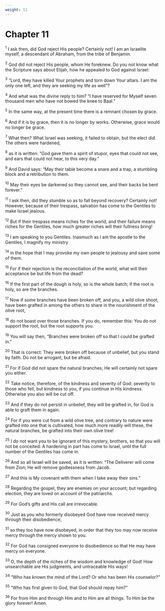 ```yaml
---
weight: 11
---
```


# Chapter 11

<sup>1</sup> I ask then, did God reject His people? Certainly not! I am an Israelite myself, a descendant of Abraham, from the tribe of Benjamin. 

<sup>2</sup> God did not reject His people, whom He foreknew. Do you not know what the Scripture says about Elijah, how he appealed to God against Israel: 

<sup>3</sup> “Lord, they have killed Your prophets and torn down Your altars. I am the only one left, and they are seeking my life as well”? 

<sup>4</sup> And what was the divine reply to him? “I have reserved for Myself seven thousand men who have not bowed the knee to Baal.” 

<sup>5</sup> In the same way, at the present time there is a remnant chosen by grace. 

<sup>6</sup> And if it is by grace, then it is no longer by works. Otherwise, grace would no longer be grace. 

<sup>7</sup> What then? What Israel was seeking, it failed to obtain, but the elect did. The others were hardened, 

<sup>8</sup> as it is written: “God gave them a spirit of stupor, eyes that could not see, and ears that could not hear, to this very day.” 

<sup>9</sup> And David says: “May their table become a snare and a trap, a stumbling block and a retribution to them. 

<sup>10</sup> May their eyes be darkened so they cannot see, and their backs be bent forever.” 

<sup>11</sup> I ask then, did they stumble so as to fall beyond recovery? Certainly not! However, because of their trespass, salvation has come to the Gentiles to make Israel jealous. 

<sup>12</sup> But if their trespass means riches for the world, and their failure means riches for the Gentiles, how much greater riches will their fullness bring! 

<sup>13</sup> I am speaking to you Gentiles. Inasmuch as I am the apostle to the Gentiles, I magnify my ministry 

<sup>14</sup> in the hope that I may provoke my own people to jealousy and save some of them. 

<sup>15</sup> For if their rejection is the reconciliation of the world, what will their acceptance be but life from the dead? 

<sup>16</sup> If the first part of the dough is holy, so is the whole batch; if the root is holy, so are the branches. 

<sup>17</sup> Now if some branches have been broken off, and you, a wild olive shoot, have been grafted in among the others to share in the nourishment of the olive root, 

<sup>18</sup> do not boast over those branches. If you do, remember this: You do not support the root, but the root supports you. 

<sup>19</sup> You will say then, “Branches were broken off so that I could be grafted in.” 

<sup>20</sup> That is correct: They were broken off because of unbelief, but you stand by faith. Do not be arrogant, but be afraid. 

<sup>21</sup> For if God did not spare the natural branches, He will certainly not spare you either. 

<sup>22</sup> Take notice, therefore, of the kindness and severity of God: severity to those who fell, but kindness to you, if you continue in His kindness. Otherwise you also will be cut off. 

<sup>23</sup> And if they do not persist in unbelief, they will be grafted in, for God is able to graft them in again. 

<sup>24</sup> For if you were cut from a wild olive tree, and contrary to nature were grafted into one that is cultivated, how much more readily will these, the natural branches, be grafted into their own olive tree! 

<sup>25</sup> I do not want you to be ignorant of this mystery, brothers, so that you will not be conceited: A hardening in part has come to Israel, until the full number of the Gentiles has come in. 

<sup>26</sup> And so all Israel will be saved, as it is written: “The Deliverer will come from Zion; He will remove godlessness from Jacob. 

<sup>27</sup> And this is My covenant with them when I take away their sins.” 

<sup>28</sup> Regarding the gospel, they are enemies on your account; but regarding election, they are loved on account of the patriarchs. 

<sup>29</sup> For God’s gifts and His call are irrevocable. 

<sup>30</sup> Just as you who formerly disobeyed God have now received mercy through their disobedience, 

<sup>31</sup> so they too have now disobeyed, in order that they too may now receive mercy through the mercy shown to you. 

<sup>32</sup> For God has consigned everyone to disobedience so that He may have mercy on everyone. 

<sup>33</sup> O, the depth of the riches of the wisdom and knowledge of God! How unsearchable are His judgments, and untraceable His ways! 

<sup>34</sup> “Who has known the mind of the Lord? Or who has been His counselor?” 

<sup>35</sup> “Who has first given to God, that God should repay him?” 

<sup>36</sup> For from Him and through Him and to Him are all things. To Him be the glory forever! Amen. 


